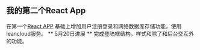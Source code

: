 ## 我的第二个React App
在第一个[React APP](https://github.com/limianhust/React1) 基础上增加用户注册登录和网络数据库存储功能，使用leancloud服务。
** 5月20日进展 **
完成登陆框结构，样式和除了和后台交互外的功能。